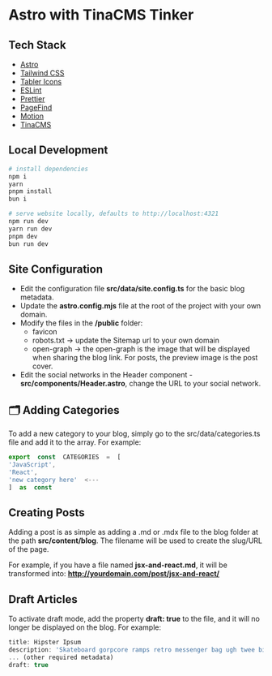 # Astro with TinaCMS Tinker

## Tech Stack

- [Astro](https://astro.build/)
- [Tailwind CSS](https://tailwindcss.com/)
- [Tabler Icons](https://tabler-icons.io/i/)
- [ESLint](https://eslint.org/)
- [Prettier](https://prettier.io/)
- [PageFind](https://pagefind.app/)
- [Motion](https://motion.dev/)
- [TinaCMS](https://tina.io/)

## Local Development

```bash
# install dependencies
npm i
yarn
pnpm install
bun i
```

```bash
# serve website locally, defaults to http://localhost:4321
npm run dev
yarn run dev
pnpm dev
bun run dev
```

## Site Configuration

- Edit the configuration file **src/data/site.config.ts** for the basic blog metadata.
- Update the **astro.config.mjs** file at the root of the project with your own domain.
- Modify the files in the **/public** folder:
  - favicon
  - robots.txt -> update the Sitemap url to your own domain
  - open-graph -> the open-graph is the image that will be displayed when sharing the blog link. For posts, the preview image is the post cover.
- Edit the social networks in the Header component - **src/components/Header.astro**, change the URL to your social network.

## 🗂️ Adding Categories

To add a new category to your blog, simply go to the src/data/categories.ts file and add it to the array. For example:

```ts
export  const  CATEGORIES  =  [
'JavaScript',
'React',
'new category here'  <---
]  as  const
```

## Creating Posts

Adding a post is as simple as adding a .md or .mdx file to the blog folder at the path **src/content/blog**. The filename will be used to create the slug/URL of the page.

For example, if you have a file named **jsx-and-react.md**, it will be transformed into: **<http://yourdomain.com/post/jsx-and-react/>**

## Draft Articles

To activate draft mode, add the property **draft: true** to the file, and it will no longer be displayed on the blog. For example:

```ts
title: Hipster Ipsum
description: 'Skateboard gorpcore ramps retro messenger bag ugh twee big mood quinoa vibecession hella JOMO air plant trust fund. Chia echo park portland JOMO fashion axe health goth keffiyeh fingerstache truffaut taxidermy pok pok plaid. Vexillologist activated charcoal fingerstache hashtag typewriter glossier green juice, chartreuse cronut chicharrones hot chicken mlkshk stumptown disrupt yes plz. Hella taxidermy mlkshk venmo glossier actually, scenester jawn retro wolf keffiyeh green juice bodega boys pour-over cronut. Snackwave chillwave adaptogen, mixtape gatekeep mukbang tumblr.'
... (other required metadata)
draft: true
```

